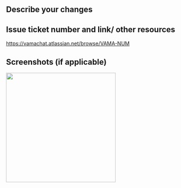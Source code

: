 ## Describe your changes



## Issue ticket number and link/ other resources
https://vamachat.atlassian.net/browse/VAMA-NUM


## Screenshots (if applicable)
<img src="IMAGE_URL" width="300">
